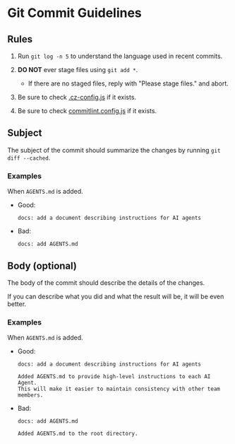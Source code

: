 # Git Commit Guidelines

## Rules

1. Run `git log -n 5` to understand the language used in recent commits.

2. **DO NOT** ever stage files using `git add *`.

   - If there are no staged files, reply with "Please stage files." and abort.

3. Be sure to check [.cz-config.js](.cz-config.js) if it exists.

4. Be sure to check [commitlint.config.js](commitlint.config.js) if it exists.

## Subject

The subject of the commit should summarize the changes by running
`git diff --cached`.

### Examples

When `AGENTS.md` is added.

- Good:

  ```gitcommit
  docs: add a document describing instructions for AI agents
  ```

- Bad:

  ```gitcommit
  docs: add AGENTS.md
  ```

## Body (optional)

The body of the commit should describe the details of the changes.

If you can describe what you did and what the result will be, it will be even
better.

### Examples

When `AGENTS.md` is added.

- Good:

  ```gitcommit
  docs: add a document describing instructions for AI agents

  Added AGENTS.md to provide high-level instructions to each AI Agent.
  This will make it easier to maintain consistency with other team members.
  ```

- Bad:

  ```gitcommit
  docs: add AGENTS.md

  Added AGENTS.md to the root directory.
  ```
